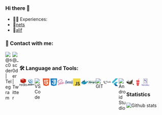 ### Hi there 👋

<!--
**sc0der/sc0der** is a ✨ _special_ ✨ repository because its `README.md` (this file) appears on your GitHub profile.

Here are some ideas to get you started:

- 🔭 I’m currently working on ...
- 🌱 I’m currently learning ...
- 👯 I’m looking to collaborate on ...
- 🤔 I’m looking for help with ...
- 💬 Ask me about ...
- 📫 How to reach me: ...
- 😄 Pronouns: ...
- ⚡ Fun fact: ...
-->
- 🧑‍💻 Experiences:
- 🧑‍[nets](http://nets.tj)
- 🧑‍[alif](http://alif.tj)


### 📱 Contact with me:

[<img align="left" alt="@sc0der | Telegram" width="22px" src="https://cdn.jsdelivr.net/npm/simple-icons@3.5.0/icons/telegram.svg" />](https://t.me/sc0der/)
[<img align="left" alt="@_sc0der | Twitter" width="22px" src="https://cdn.jsdelivr.net/npm/simple-icons@3.5.0/icons/twitter.svg" />](https://twitter.com/_sc0der)

<br />

### 🛠 Language and Tools:
<img align="left" alt="redis" width="24px" src="https://github.com/devicons/devicon/blob/master/icons/redis/redis-original-wordmark.svg" />
<img align="left" alt="jquery" height="24px" src="https://github.com/devicons/devicon/blob/master/icons/jquery/jquery-original-wordmark.svg" />
<img align="left" alt="VS Code" width="24px" src="https://upload.wikimedia.org/wikipedia/commons/thumb/9/9a/Visual_Studio_Code_1.35_icon.svg/1024px-Visual_Studio_Code_1.35_icon.svg.png" />
<img align="left" alt="HTML" width="24px" src="https://github.com/devicons/devicon/blob/master/icons/html5/html5-original.svg"/>
<img align="left" alt="CSS" width="24px" src="https://github.com/devicons/devicon/blob/master/icons/css3/css3-original.svg"/>
<img align="left" alt="sass" width="24px" src="https://github.com/devicons/devicon/blob/master/icons/sass/sass-original.svg"/>
<img align="left" alt="less" width="24px" src="https://github.com/devicons/devicon/blob/master/icons/less/less-plain-wordmark.svg"/>
<img align="left" alt="JS" width="24px" src="https://github.com/devicons/devicon/blob/master/icons/javascript/javascript-original.svg" />
<img align="left" alt="docker" width="24px" src="https://github.com/devicons/devicon/blob/master/icons/docker/docker-original.svg" />
<img align="left" alt="django" width="24px" src="https://github.com/devicons/devicon/blob/master/icons/django/django-line.svg" />
<img align="left" alt="GIT" width="24px" src="https://upload.wikimedia.org/wikipedia/commons/thumb/3/3f/Git_icon.svg/1024px-Git_icon.svg.png"/>
<img align="left" alt="flask" width="24px" src="https://github.com/devicons/devicon/blob/master/icons/flask/flask-original-wordmark.svg"/>
<img align="left" alt="flutter" width="24px" src="https://github.com/devicons/devicon/blob/master/icons/flutter/flutter-original.svg"/>
<img align="left" alt="Android Studio" width="24px" src="https://upload.wikimedia.org/wikipedia/commons/thumb/8/8f/Breezeicons-apps-48-android-studio.svg/1200px-Breezeicons-apps-48-android-studio.svg.png" />
<img align="left" alt="gimp" width="24px" src="https://github.com/devicons/devicon/blob/master/icons/gimp/gimp-original.svg"/>
<img align="left" alt="gulp" width="24px" src="https://github.com/devicons/devicon/blob/master/icons/gulp/gulp-plain.svg"/>
<img align="left" alt="heroku" width="24px" src="https://github.com/devicons/devicon/blob/master/icons/heroku/heroku-original-wordmark.svg"/>

<br />

### Statistics

![Github stats](https://github-readme-stats.vercel.app/api?username=sc0der&count_private=true&title_color=007AFF&bg_color=25262B&icon_color=007AFF&show_icons=true&text_color=FFFFFF&include_all_commits=true)
